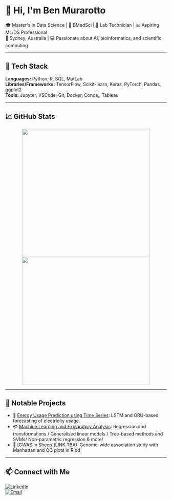 # 👋 Hi, I'm Ben Murarotto

🎓 Master's in Data Science | 🧬 BMedSci | 🧪 Lab Technician | 📊 Aspiring ML/DS Professional  
📍 Sydney, Australia | 💻 Passionate about AI, bioinformatics, and scientific computing

---

## 🚀 Tech Stack
**Languages:** Python, R, SQL, MatLab  
**Libraries/Frameworks:** TensorFlow, Scikit-learn, Keras, PyTorch, Pandas, ggplot2  
**Tools:** Jupyter, VSCode, Git, Docker, Conda,, Tableau  

---

## 📈 GitHub Stats
<p align="center">
  <img src="https://github-readme-stats.vercel.app/api?username=benmurarotto&show_icons=true&theme=radical" width="400" />
  <img src="https://github-readme-stats.vercel.app/api/top-langs/?username=benmurarotto&layout=compact&theme=radical" width="400" />
</p>

---

## 🧠 Notable Projects
- 🔬 [Energy Usage Prediction using Time Series](https://github.com/BenJMurarotto/time-series-forecasting-energy): LSTM and GRU-based forecasting of electricity usage.
- 💳 [Machine Learning and Exploratory Analysis](https://github.com/BenJMurarotto/data-analysis): Regression and transformations / Generalised linear models / Tree-based methods and SVMs/ Non-parametric regression & more!
- 🔢 [GWAS in Sheep](LINK TBA): Genome-wide association study with Manhattan and QQ plots in R.dd

---



## 📫 Connect with Me
[![LinkedIn](https://img.shields.io/badge/LinkedIn-blue?logo=linkedin&style=flat-square)](https://linkedin.com/in/benmurarotto)  
[![Email](https://img.shields.io/badge/Email-grey?logo=gmail&style=flat-square)](mailto:bmurarotto@gmail.com)

